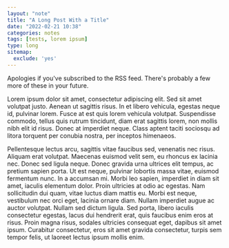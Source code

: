 ```yaml
---
layout: "note"
title: "A Long Post With a Title"
date: "2022-02-21 10:38"
categories: notes
tags: [tests, lorem ipsum]
type: long
sitemap:
  exclude: 'yes'
---
```

Apologies if you've subscribed to the RSS feed. There's probably a few more of these in your future.

Lorem ipsum dolor sit amet, consectetur adipiscing elit. Sed sit amet volutpat justo. Aenean ut sagittis risus. In et libero vehicula, egestas neque id, pulvinar lorem. Fusce at est quis lorem vehicula volutpat. Suspendisse commodo, tellus quis rutrum tincidunt, diam erat sagittis lorem, non mollis nibh elit id risus. Donec at imperdiet neque. Class aptent taciti sociosqu ad litora torquent per conubia nostra, per inceptos himenaeos.

Pellentesque lectus arcu, sagittis vitae faucibus sed, venenatis nec risus. Aliquam erat volutpat. Maecenas euismod velit sem, eu rhoncus ex lacinia nec. Donec sed ligula neque. Donec gravida urna ultrices elit tempus, ac pretium sapien porta. Ut est neque, pulvinar lobortis massa vitae, euismod fermentum nunc. In a accumsan mi. Morbi leo sapien, imperdiet in diam sit amet, iaculis elementum dolor. Proin ultricies at odio ac egestas. Nam sollicitudin dui quam, vitae luctus diam mattis eu. Morbi est neque, vestibulum nec orci eget, lacinia ornare diam. Nullam imperdiet augue ac auctor volutpat. Nullam sed dictum ligula. Sed porta, libero iaculis consectetur egestas, lacus dui hendrerit erat, quis faucibus enim eros at risus. Proin magna risus, sodales ultricies consequat eget, dapibus sit amet ipsum. Curabitur consectetur, eros sit amet gravida consectetur, turpis sem tempor felis, ut laoreet lectus ipsum mollis enim.
